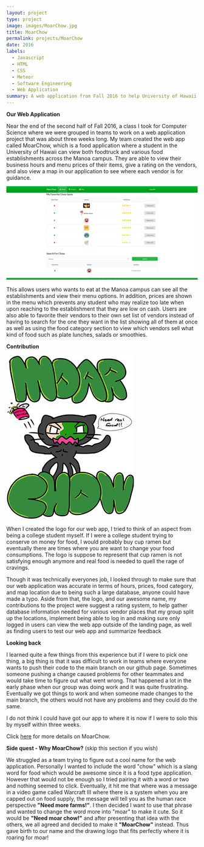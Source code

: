 ```yaml
---
layout: project
type: project
image: images/MoarChow.jpg
title: MoarChow
permalink: projects/MoarChow
date: 2016
labels:
  - Javascript
  - HTML
  - CSS
  - Meteor
  - Software Engineering
  - Web Application
summary: A web application from Fall 2016 to help University of Hawaii students find food establishments on University of Hawaii at Manoa campus.
---
```

**Our Web Application**

Near the end of the second half of Fall 2016, a class I took for Computer Science where we were grouped in teams to work on a web application project that was about three weeks long. My team created the web app called MoarChow, which is a food application where a student in the University of Hawaii can view both foodtruck and various food establishments across the Manoa campus. They are able to view their business hours and menu prices of their items, give a rating on the vendors, and also view a map in our application to see where each vendor is for guidance.

<img class="ui image" src="../images/MoarChow homepage.jpg">

This allows users who wants to eat at the Manoa campus can see all the establishments and view their menu options. In addition, prices are shown in the menu which prevents any student who may realize too late when upon reaching to the establishment that they are low on cash. Users are also able to favorite their vendors to their own set list of vendors instead of having to search for the one they want in the list showing all of them at once as well as using the food category section to view which vendors sell what kind of food such as plate lunches, salads or smoothies.

**Contribution**

<img class="ui image" src="../images/need-real-food.png">

When I created the logo for our web app, I tried to think of an aspect from being a college student myself. If I were a college student trying to conserve on money for food, I would probably buy cup ramen but eventually there are times where you are want to change your food consumptions. The logo is suppose to represent that cup ramen is not satisfying enough anymore and real food is needed to quell the rage of cravings.

Though it was technically everyones job, I looked through to make sure that our web application was accurate in terms of hours, prices, food category, and map location due to being such a large database, anyone could have made a typo. Aside from that, the logo, and our awesome name, my contributions to the project were suggest a rating system, to help gather database information needed for various vendor places that my group split up the locations, implement being able to log in and making sure only logged in users can view the web app outside of the landing page, as well as finding users to test our web app and summarize feedback

**Looking back**

I learned quite a few things from this experience but if I were to pick one thing, a big thing is that it was difficult to work in teams where everyone wants to push their code to the main branch on our github page. Sometimes someone pushing a change caused problems for other teammates and would take time to figure out what went wrong. That happened a lot in the early phase when our group was doing work and it was quite frustrating. Eventually we got things to work and when someone made changes to the main branch, the others would not have any problems and they could do the same. 

I do not think I could have got our app to where it is now if I were to solo this by myself within three weeks.

Click <a href="https://moarchow.github.io/">here</a> for more details on MoarChow.

**Side quest - Why MoarChow?**
(skip this section if you wish)

We struggled as a team trying to figure out a cool name for the web application. Personally I wanted to include the word "chow" which is a slang word for food which would be awesome since it is a food type application. However that would not be enough so I tried pairing it with a word or two and nothing seemed to click. Eventually, it hit me that where was a message in a video game called Warcraft III where there is a system when you are capped out on food supply, the message will tell you as the human race perspective <b>"Need more farms!"</b>. I then decided I want to use that phrase and wanted to change the word more into "moar" to make it cute. So it would be <b>"Need moar chow!"</b> and after presenting that idea with the others, we all agreed and decided to make it <b>"MoarChow"</b> instead. Thus gave birth to our name and the drawing logo that fits perfectly where it is roaring for moar!
